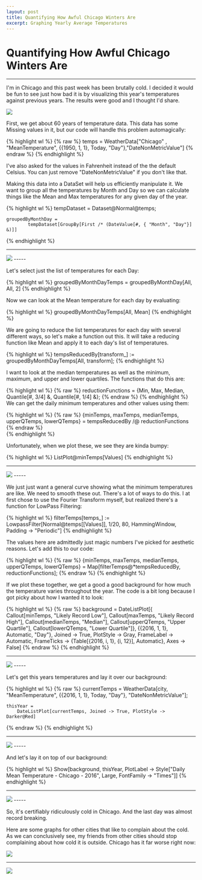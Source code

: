 ```yaml
---
layout: post
title: Quantifying How Awful Chicago Winters Are
excerpt: Graphing Yearly Average Temperatures
---
```


# Quantifying How Awful Chicago Winters Are
-----

I'm in Chicago and this past week has been brutally cold. I decided it would be fun to see just how bad it is by visualizing this year's temperatures against previous years. The results were good and I thought I'd share.

<img class="pure-img" src="{{ site.url }}/assets/ChicagoCold1.jpg"/>

First, we get about 60 years of temperature data. This data has some Missing values in it, but our code will handle this problem automagically:

{% highlight wl %}
{% raw %}
	temps = WeatherData["Chicago" , "MeanTemperature", {{1950, 1, 1}, Today, "Day"},"DateNonMetricValue"]
{% endraw %}
{% endhighlight %}

I've also asked for the values in Fahrenheit instead of the the default Celsius. You can just remove "DateNonMetricValue" if you don't like that.

Making this data into a DataSet will help us efficiently manipulate it. We want to group all the temperatures by Month and Day so we can calculate things like the Mean and Max temperatures for any given day of the year.

{% highlight wl %}
	tempDataset = Dataset@Normal@temps;

	groupedByMonthDay = 
    		tempDataset[GroupBy[First /* (DateValue[#, { "Month", "Day"}] &)]]
{% endhighlight %}

-----
<img class="pure-img" src="{{ site.url }}/assets/ChicagoCold2.png">
-----

Let's select just the list of temperatures for each Day:

{% highlight wl %}
	groupedByMonthDayTemps = groupedByMonthDay[All, All, 2]
{% endhighlight %}

Now we can look at the Mean temperature for each day by evaluating:

{% highlight wl %}
	groupedByMonthDayTemps[All, Mean]
{% endhighlight %}

We are going to reduce the list temperatures for each day with several different ways, so let's make a function out this. It will take a reducing function like Mean and apply it to each day's list of temperatures.

{% highlight wl %}
	tempsReducedBy[transform_] := groupedByMonthDayTemps[All, transform];
{% endhighlight %}

I want to look at the median temperatures as well as the minimum, maximum, and upper and lower quartiles. The functions that do this are:

{% highlight wl %}
{% raw %}
	reductionFunctions =  {Min, Max, Median, Quantile[#, 3/4] &, Quantile[#, 1/4] &};
{% endraw %}
{% endhighlight %}
We can get the daily minimum temperatures and other values using them:

{% highlight wl %}
{% raw %}
 	{minTemps, maxTemps, medianTemps, upperQTemps, lowerQTemps} = 
      		tempsReducedBy /@ reductionFunctions
{% endraw %}			  
{% endhighlight %}

Unfortunately, when we plot these, we see they are kinda bumpy:

{% highlight wl %}
	ListPlot@minTemps[Values]
{% endhighlight %}

-----
<img class="pure-img" src="{{ site.url }}/assets/ChicagoCold3.png">
-----

 We just just want a general curve showing what the minimum temperatures are like. We need to smooth these out. There's a lot of ways to do this. I at first chose to use the Fourier Transform myself, but realized there's a function for LowPass Filtering:

{% highlight wl %}
	filterTemps[temps_] := 
 		LowpassFilter[Normal@temps[[Values]], 1/20, 80, HammingWindow, Padding -> "Periodic"]
{% endhighlight %}


The values here are admittedly just magic numbers I've picked for aesthetic reasons. Let's add this to our code:

{% highlight wl %}
{% raw %}
	{minTemps, maxTemps, medianTemps, upperQTemps, lowerQTemps} = 
  		Map[filterTemps@*tempsReducedBy, reductionFunctions];
{% endraw %}
{% endhighlight %}


If we plot these together, we get a good a good background for how much the temperature varies throughout the year. The code is a bit long because I got picky about how I wanted it to look:

{% highlight wl %}
{% raw %}
	background = DateListPlot[{
   		Callout[minTemps, "Likely Record Low"],
   		Callout[maxTemps, "Likely Record High"],
   		Callout[medianTemps, "Median"],
   		Callout[upperQTemps, "Upper Quartile"],
   		Callout[lowerQTemps, "Lower Quartile"]}, {{2016, 1, 1}, Automatic,  "Day"}, 
    		Joined -> True, PlotStyle -> Gray, FrameLabel -> Automatic,
   		FrameTicks -> {Table[{2016, i, 1}, {i, 12}], Automatic}, 
  		Axes -> False]
{% endraw %}
{% endhighlight %}

-----
<img class="pure-img" src="{{ site.url }}/assets/ChicagoCold4.png">
-----

Let's get this years temperatures and lay it over our background:

{% highlight wl %}
{% raw %}
	currentTemps = 
    		WeatherData[city, "MeanTemperature", {{2016, 1, 1}, Today, "Day"}, "DateNonMetricValue"];

	thisYear = 
		DateListPlot[currentTemps, Joined -> True, PlotStyle -> Darker@Red]
{% endraw %}
{% endhighlight %}

-----
<img class="pure-img" src="{{ site.url }}/assets/ChicagoCold5.png">
-----

And let's lay it on top of our background:

{% highlight wl %}
	Show[background, thisYear, 
		PlotLabel -> Style["Daily Mean Temperature - Chicago - 2016", Large, FontFamily -> "Times"]]
{% endhighlight %}

-----
<img class="pure-img" src="{{ site.url }}/assets/ChicagoCold6.png">
-----

So, it's certifiably ridiculously cold in Chicago. And the last day was almost record breaking.

Here are some graphs for other cities that like to complain about the cold. As we can conclusively see, my friends from other cities should stop complaining about how cold it is outside. Chicago has it far worse right now:

<img class="pure-img" src="{{ site.url }}/assets/ChicagoCold7.png">

-----

<img class="pure-img" src="{{ site.url }}/assets/ChicagoCold8.png">
